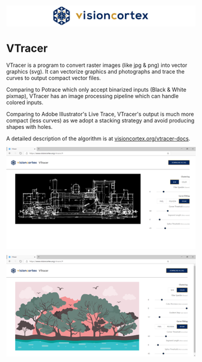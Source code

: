 ![logo](docs/images/visioncortex-banner.png)

# VTracer

VTracer is a program to convert raster images (like jpg & png) into vector graphics (svg). It can vectorize graphics and photographs and trace the curves to output compact vector files.

Comparing to Potrace which only accept binarized inputs (Black & White pixmap), VTracer has an image processing pipeline which can handle colored inputs. 

Comparing to Adobe Illustrator's Live Trace, VTracer's output is much more compact (less curves) as we adopt a stacking strategy and avoid producing shapes with holes.

A detailed description of the algorithm is at [visioncortex.org/vtracer-docs](//www.visioncortex.org/vtracer-docs).

![screenshot](docs/images/screenshot-01.png)

![screenshot](docs/images/screenshot-02.png)